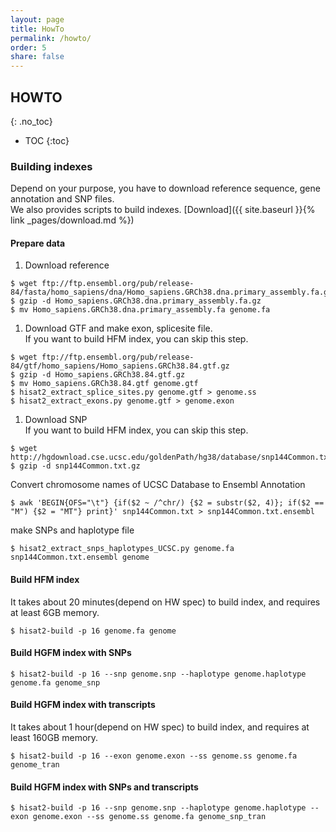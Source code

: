 ```yaml
---
layout: page
title: HowTo
permalink: /howto/
order: 5
share: false
---
```


## HOWTO
{: .no_toc}

- TOC
{:toc}

### Building indexes
Depend on your purpose, you have to download reference sequence, gene annotation and SNP files.  
We also provides scripts to build indexes. [Download]({{ site.baseurl }}{% link _pages/download.md %})

#### Prepare data
1. Download reference
```
$ wget ftp://ftp.ensembl.org/pub/release-84/fasta/homo_sapiens/dna/Homo_sapiens.GRCh38.dna.primary_assembly.fa.gz
$ gzip -d Homo_sapiens.GRCh38.dna.primary_assembly.fa.gz
$ mv Homo_sapiens.GRCh38.dna.primary_assembly.fa genome.fa
```
   
1. Download GTF and make exon, splicesite file.  
   If you want to build HFM index, you can skip this step.
```
$ wget ftp://ftp.ensembl.org/pub/release-84/gtf/homo_sapiens/Homo_sapiens.GRCh38.84.gtf.gz  
$ gzip -d Homo_sapiens.GRCh38.84.gtf.gz
$ mv Homo_sapiens.GRCh38.84.gtf genome.gtf
$ hisat2_extract_splice_sites.py genome.gtf > genome.ss
$ hisat2_extract_exons.py genome.gtf > genome.exon
```

1. Download SNP  
   If you want to build HFM index, you can skip this step.  
```
$ wget http://hgdownload.cse.ucsc.edu/goldenPath/hg38/database/snp144Common.txt.gz
$ gzip -d snp144Common.txt.gz
```

   Convert chromosome names of UCSC Database to Ensembl Annotation
```
$ awk 'BEGIN{OFS="\t"} {if($2 ~ /^chr/) {$2 = substr($2, 4)}; if($2 == "M") {$2 = "MT"} print}' snp144Common.txt > snp144Common.txt.ensembl
```

   make SNPs and haplotype file
```
$ hisat2_extract_snps_haplotypes_UCSC.py genome.fa snp144Common.txt.ensembl genome
```

#### Build HFM index
It takes about 20 minutes(depend on HW spec) to build index, and requires at least 6GB memory.
```
$ hisat2-build -p 16 genome.fa genome
```

#### Build HGFM index with SNPs
```
$ hisat2-build -p 16 --snp genome.snp --haplotype genome.haplotype genome.fa genome_snp
```

#### Build HGFM index with transcripts
It takes about 1 hour(depend on HW spec) to build index, and requires at least 160GB memory.
```
$ hisat2-build -p 16 --exon genome.exon --ss genome.ss genome.fa genome_tran
```

#### Build HGFM index with SNPs and transcripts

```
$ hisat2-build -p 16 --snp genome.snp --haplotype genome.haplotype --exon genome.exon --ss genome.ss genome.fa genome_snp_tran
```




